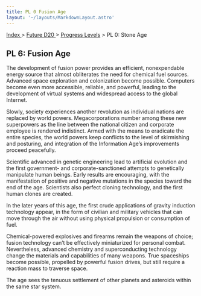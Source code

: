 ```yaml
---
title: PL 0 Fusion Age
layout: '~/layouts/MarkdownLayout.astro'
---
```


[ Index ](/) > [ Future D20 ](/future.d20.srd) > [Progress Levels](/future.d20.srd/progress.levels) > PL 0: Stone Age

## PL 6: Fusion Age

The development of fusion power provides an efficient, nonexpendable energy
source that almost obliterates the need for chemical fuel sources. Advanced
space exploration and colonization become possible. Computers become even more
accessible, reliable, and powerful, leading to the development of virtual
systems and widespread access to the global Internet.

Slowly, society experiences another revolution as individual nations are
replaced by world powers. Megacorporations number among these new superpowers
as the line between the national citizen and corporate employee is rendered
indistinct. Armed with the means to eradicate the entire species, the world
powers keep conflicts to the level of skirmishing and posturing, and
integration of the Information Age’s improvements proceed peacefully.

Scientific advanced in genetic engineering lead to artificial evolution and
the first government- and corporate-sanctioned attempts to genetically
manipulate human beings. Early results are encouraging, with the manifestation
of positive and negative mutations in the species toward the end of the age.
Scientists also perfect cloning technology, and the first human clones are
created.

In the later years of this age, the first crude applications of gravity
induction technology appear, in the form of civilian and military vehicles
that can move through the air without using physical propulsion or consumption
of fuel.

Chemical-powered explosives and firearms remain the weapons of choice; fusion
technology can’t be effectively miniaturized for personal combat.
Nevertheless, advanced chemistry and superconducting technology change the
materials and capabilities of many weapons. True spaceships become possible,
propelled by powerful fusion drives, but still require a reaction mass to
traverse space.

The age sees the tenuous settlement of other planets and asteroids within the
same star system.

